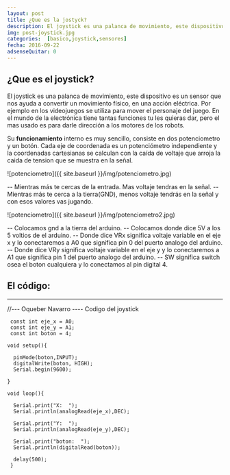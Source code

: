 ```yaml
---
layout: post
title: ¿Que es la jostyck?
description: El joystick es una palanca de movimiento, este dispositivo es un sensor que nos ayuda a convertir un movimiento físico, en una acción eléctrica. Por ejemplo en los videojuegos se utiliza para mover el personaje del juego. En el mundo de la electrónica tiene tantas funciones tu les quieras dar, pero el mas usado es para darle dirección a los motores de los robots.
img: post-joystick.jpg
categories:  [basico,joystick,sensores]
fecha: 2016-09-22
adsenseQuitar: 0
---
```



## ¿Que es el joystick?

El joystick es una palanca de movimiento, este dispositivo es un sensor que nos ayuda a convertir un movimiento físico, en una acción eléctrica. Por ejemplo en los videojuegos se utiliza para mover el personaje del juego. En el mundo de la electrónica tiene tantas funciones tu les quieras dar, pero el mas usado es para darle dirección a los motores de los robots.

Su **funcionamiento** interno es muy sencillo, consiste en dos potenciometro y un botón. Cada eje de coordenada es un potenciómetro independiente y la coordenadas cartesianas se calculan con la caída de voltaje que arroja la caida de tension que se muestra en la señal.


![potenciometro]({{ site.baseurl }}/img/potenciometro.jpg)

-- Mientras más te cercas de la entrada. Mas voltaje tendras en la señal. 
-- Mientras más te cerca a la tierra(GND), menos voltaje tendrás en la señal y con esos valores vas jugando.


![potenciometro]({{ site.baseurl }}/img/potenciometro2.jpg)

-- Colocamos gnd a la tierra del arduino.
-- Colocamos donde dice 5V a los 5 voltios de el arduino.
-- Donde dice VRx significa voltaje variable en el eje x y lo conectaremos a A0 que significa pin 0 del puerto analogo del arduino.
-- Donde dice VRy significa voltaje variable en el eje y y lo conectaremos a A1 que significa pin 1 del puerto analogo del arduino.
-- SW significa switch osea el boton cualquiera y lo conectamos al pin digital 4.

## El código:
----------------



//---      Oqueber Navarro ---- Codigo del joystick


     const int eje_x = A0;
     const int eje_y = A1;
     const int boton = 4;

    void setup(){
   
      pinMode(boton,INPUT);
      digitalWrite(boton, HIGH);
      Serial.begin(9600);
      
    }

    void loop(){
     
      Serial.print("X:  ");
      Serial.println(analogRead(eje_x),DEC);

      Serial.print("Y:  ");
      Serial.println(analogRead(eje_y),DEC);

      Serial.print("boton:  ");
      Serial.println(digitalRead(boton));
     
      delay(500);
     }

